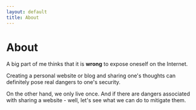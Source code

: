 ```yaml
---
layout: default
title: About
---
```


# About

A big part of me thinks that it is **wrong** to expose oneself on the
Internet.

Creating a personal website or blog and sharing one's thoughts can definitely
pose real dangers to one's security.

On the other hand, we only live once. And if there are dangers
associated with sharing a website - well, let's see what we can do to
mitigate them.




